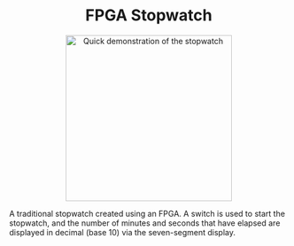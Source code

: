 <h1 align="center">FPGA Stopwatch</h1>


<p align="center">
    <img src="https://user-images.githubusercontent.com/110432500/233398339-0f5bbb6b-e43a-4e2b-a883-d7914d275d62.gif" alt="Quick demonstration of the stopwatch" width=300 />
<p align="center">

A traditional stopwatch created using an FPGA. A switch is used to start the stopwatch, and the number of minutes and seconds that have elapsed are displayed in decimal (base 10) via the seven-segment display.
